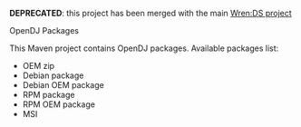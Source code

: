 **DEPRECATED**: this project has been merged with the main [Wren:DS project](https://github.com/WrenSecurity/wrends/)

OpenDJ Packages

This Maven project contains OpenDJ packages.
Available packages list:

* OEM zip
* Debian package
* Debian OEM package
* RPM package
* RPM OEM package
* MSI
